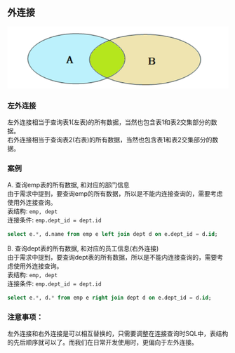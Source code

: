 ## 外连接
![](../image/16.png)
### 左外连接
左外连接相当于查询表1(左表)的所有数据，当然也包含表1和表2交集部分的数据。  
右外连接相当于查询表2(右表)的所有数据，当然也包含表1和表2交集部分的数据。  
### 案例
A. 查询emp表的所有数据, 和对应的部门信息  
由于需求中提到，要查询emp的所有数据，所以是不能内连接查询的，需要考虑使用外连接查询。  
表结构: `emp, dept`  
连接条件: `emp.dept_id = dept.id`  
```SQL
select e.*, d.name from emp e left join dept d on e.dept_id = d.id;
```
B. 查询dept表的所有数据, 和对应的员工信息(右外连接)  
由于需求中提到，要查询dept表的所有数据，所以是不能内连接查询的，需要考虑使用外连接查询。  
表结构: `emp, dept`  
连接条件: `emp.dept_id = dept.id`  
```SQL
select e.*, d.* from emp e right join dept d on e.dept_id = d.id;
```
### 注意事项：
左外连接和右外连接是可以相互替换的，只需要调整在连接查询时SQL中，表结构的先后顺序就可以了。而我们在日常开发使用时，更偏向于左外连接。
